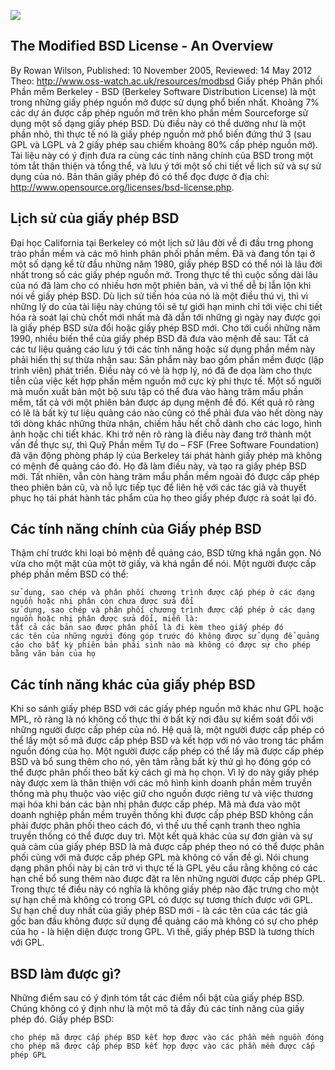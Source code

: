 <p><img src="https://www.haravan.com/hocvien/wp-content/uploads/2015/04/ma-nguon-mo-la-gi-va-nhung-dieu-can-biet-p2-hinh-anh-1.jpg"></p>

## The Modified BSD License - An Overview
  By Rowan Wilson, Published: 10 November 2005, Reviewed: 14 May 2012
  Theo: http://www.oss-watch.ac.uk/resources/modbsd
  Giấy phép Phân phối Phần mềm Berkeley - BSD (Berkeley Software Distribution License) là một trong những giấy phép nguồn mở được sử dụng phổ biến nhất. Khoảng 7% các dự án được cấp phép nguồn mở trên kho phần mềm Sourceforge sử dụng một số dạng giấy phép BSD. Dù điều này có thể dường như là một phần nhỏ, thì thực tế nó là giấy phép nguồn mở phổ biến đứng thứ 3 (sau GPL và LGPL và 2 giấy phép sau chiếm khoảng 80% cấp phép nguồn mở). Tài liệu này có ý định đưa ra cùng các tính năng chính của BSD trong một tóm tắt thân thiện và tổng thể, và lưu ý tới một số chi tiết về lịch sử và sự sử dụng của nó. Bản thân giấy phép đó có thể đọc được ở địa chỉ: http://www.opensource.org/licenses/bsd-license.php.
## Lịch sử của giấy phép BSD
  Đại học California tại Berkeley có một lịch sử lâu đời về đi đầu trng phong trào phần mềm và các mô hình phân phối phần mềm. Đã và đang tồn tại ở một số dạng kể từ đầu những năm 1980, giấy phép BSD có thể nói là lâu đời nhất trong số các giấy phép nguồn mở. Trong thực tế thì cuộc sống dài lâu của nó đã làm cho có nhiều hơn một phiên bản, và vì thế dễ bị lẫn lộn khi nói về giấy phép BSD. Dù lịch sử tiến hóa của nó là một điều thú vị, thì vì những lý do của tài liệu này chúng tôi sẽ tự giới hạn mình chỉ tới việc chi tiết hóa rà soát lại chủ chốt mới nhất mà đã dẫn tới những gì ngày nay được gọi là giấy phép BSD sửa đổi hoặc giấy phép BSD mới.
  Cho tới cuối những năm 1990, nhiều biến thể của giấy phép BSD đã đưa vào mệnh đề sau:
  Tất cả các tư liệu quảng cáo lưu ý tới các tính năng hoặc sử dụng phần mềm này phải hiển thị sự thừa nhận sau: Sản phẩm này bao gồm phần mềm được (lập trình viên) phát triển.
  Điều này có vẻ là hợp lý, nó đã đe dọa làm cho thực tiễn của việc kết hợp phần mềm nguồn mở cực kỳ phi thực tế. Một số người mà muốn xuất bản một bộ sưu tập có thể đưa vào hàng trăm mẩu phần mềm, tất cả với một phiên bản được áp dụng mệnh đề đó. Kết quả rõ ràng có lẽ là bất kỳ tư liệu quảng cáo nào cũng có thể phải đưa vào hết dòng này tới dòng khác những thừa nhận, chiếm hầu hết chỗ dành cho các logo, hình ảnh hoặc chi tiết khác. Khi trở nên rõ ràng là điều này đang trở thành một vấn đề thực sự, thì Quỹ Phần mềm Tự do – FSF (Free Software Foundation) đã vận động phòng pháp lý của Berkeley tái phát hành giấy phép mà không có mệnh đề quảng cáo đó. Họ đã làm điều này, và tạo ra giấy phép BSD mới. Tất nhiên, vẫn còn hàng trăm mẩu phần mềm ngoài đó được cấp phép theo phiên bản cũ, và nỗ lực tiếp tục để liên hệ với các tác giả và thuyết phục họ tái phát hành tác phẩm của họ theo giấy phép được rà soát lại đó.
## Các tính năng chính của Giấy phép BSD
  Thậm chí trước khi loại bỏ mệnh đề quảng cáo, BSD từng khá ngắn gọn. Nó vừa cho một mặt của một tờ giấy, và khá ngắn để nói. Một người được cấp phép phần mềm BSD có thể:

    sử dụng, sao chép và phân phối chương trình được cấp phép ở các dạng nguồn hoặc nhị phân còn chưa được sửa đổi
    sử dụng, sao chép và phân phối chương trình được cấp phép ở các dạng nguồn hoặc nhị phân được sửa đổi, miễn là:
    tất cả các bản sao được phân phối là đi kèm theo giấy phép đó
    các tên của những người đóng góp trước đó không được sử dụng để quảng cáo cho bất kỳ phiên bản phái sinh nào mà không có được sự cho phép bằng văn bản của họ

## Các tính năng khác của giấy phép BSD
Khi so sánh giấy phép BSD với các giấy phép nguồn mở khác như GPL hoặc MPL, rõ ràng là nó không cố thực thi ở bất kỳ nơi đâu sự kiểm soát đối với những người được cấp phép của nó. Hệ quả là, một người được cấp phép có thể lấy một số mã được cấp phép BSD và kết hợp với nó vào trong tác phẩm nguồn đóng của họ. Một người được cấp phép có thể lấy mã được cấp phép BSD và bổ sung thêm cho nó, yên tâm rằng bất kỳ thứ gì họ đóng góp có thể được phân phối theo bất kỳ cách gì mà họ chọn. Vì lý do này giấy phép này được xem là thân thiện với các mô hình kinh doanh phần mềm truyền thống mà phụ thuộc vào việc giữ cho nguồn được riêng tư và việc thương mại hóa khi bán các bản nhị phân được cấp phép. Mã mà đưa vào một doanh nghiệp phần mềm truyền thống khi được cấp phép BSD không cần phải được phân phối theo cách đó, vì thế ưu thế cạnh tranh theo nghĩa truyền thống có thể được duy trì.
Một kết quả khác của sự đơn giản và sự quả cảm của giấy phép BSD là mã được cấp phép theo nó có thể được phân phối cùng với mã được cấp phép GPL mà không có vấn đề gì. Nói chung dạng phân phối này bị cản trở vì thực tế là GPL yêu cầu rằng không có các hạn chế bổ sung thêm nào được đặt ra lên những người được cấp phép GPL. Trong thực tế điều này có nghĩa là không giấy phép nào đặc trưng cho một sự hạn chế mà không có trong GPL có được sự tương thích được với GPL. Sự hạn chế duy nhất của giấy phép BSD mới - là các tên của các tác giả gốc ban đầu không được sử dụng để quảng cáo mà không có sự cho phép của họ - là hiện diện được trong GPL. Vì thế, giấy phép BSD là tương thích với GPL.
## BSD làm được gì?
Những điểm sau có ý định tóm tắt các điểm nổi bật của giấy phép BSD. Chúng không có ý định như là một mô tả đầy đủ các tính năng của giấy phép đó. Giấy phép BSD:

    cho phép mã được cấp phép BSD kết hợp được vào các phần mềm nguồn đóng
    cho phép mã được cấp phép BSD kết hợp được vào các phần mềm được cấp phép GPL
